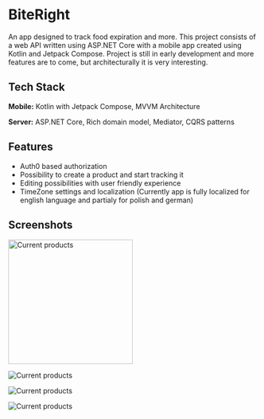 
# BiteRight

An app designed to track food expiration and more. This project consists of a web API written using ASP.NET Core with a mobile app created using Kotlin and Jetpack Compose. Project is still in early development and more features are to come, but architecturally it is very interesting.
## Tech Stack

**Mobile:** Kotlin with Jetpack Compose, MVVM Architecture

**Server:** ASP.NET Core, Rich domain model, Mediator, CQRS patterns


## Features

- Auth0 based authorization
- Possibility to create a product and start tracking it
- Editing possibilities with user friendly experience
- TimeZone settings and localization (Currently app is fully localized for english language and partialy for polish and german)

## Screenshots
<img src="https://raw.githubusercontent.com/sobczal2/BiteRight/main/docs/Screenshot_20240313_163619_BiteRight.jpg" alt="Current products" width="250" />

![Current products](https://raw.githubusercontent.com/sobczal2/BiteRight/main/docs/Screenshot_20240313_163624_BiteRight.jpg)

![Current products](https://raw.githubusercontent.com/sobczal2/BiteRight/main/docs/Screenshot_20240313_163633_BiteRight.jpg)

![Current products](https://raw.githubusercontent.com/sobczal2/BiteRight/main/docs/Screenshot_20240313_163646_BiteRight.jpg)

